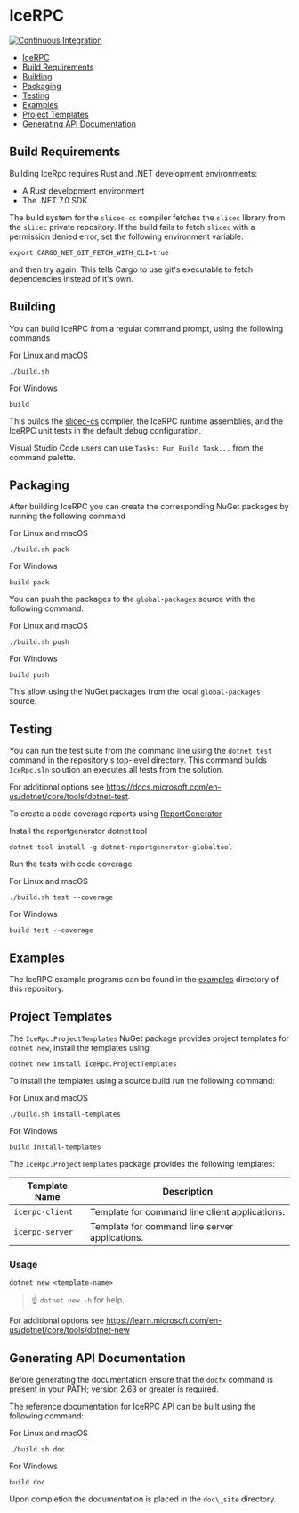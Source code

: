 # IceRPC

[![Continuous Integration](https://github.com/zeroc-ice/icerpc-csharp/actions/workflows/dotnet.yml/badge.svg)](https://github.com/zeroc-ice/icerpc-csharp/actions/workflows/dotnet.yml)

- [IceRPC](#icerpc)
- [Build Requirements](#build-requirements)
- [Building](#building)
- [Packaging](#packaging)
- [Testing](#testing)
- [Examples](#examples)
- [Project Templates](#project-templates)
- [Generating API Documentation](#generating-api-documentation)

## Build Requirements

Building IceRpc requires Rust and .NET development environments:

- A Rust development environment
- The .NET 7.0 SDK

The build system for the `slicec-cs` compiler fetches the `slicec` library from the `slicec` private repository. If the
build fails to fetch `slicec` with a permission denied error, set the following environment variable:

```shell
export CARGO_NET_GIT_FETCH_WITH_CLI=true
```

and then try again. This tells Cargo to use git's executable to fetch dependencies instead of it's own.

## Building

You can build IceRPC from a regular command prompt, using the following commands

For Linux and macOS

```shell
./build.sh
```

For Windows

```shell
build
```

This builds the [slicec-cs](./tools/slicec-cs) compiler, the IceRPC runtime assemblies, and the IceRPC unit tests in the
default debug configuration.

Visual Studio Code users can use `Tasks: Run Build Task...` from the command palette.

## Packaging

After building IceRPC you can create the corresponding NuGet packages by running the following command

For Linux and macOS

```shell
./build.sh pack
```

For Windows

```shell
build pack
```

You can push the packages to the `global-packages` source with the following command:

For Linux and macOS

```shell
./build.sh push
```

For Windows

```shell
build push
```

This allow using the NuGet packages from the local `global-packages` source.

## Testing

You can run the test suite from the command line using the `dotnet test` command in the repository's top-level directory. This command builds `IceRpc.sln` solution an executes all tests from the solution.

For additional options see <https://docs.microsoft.com/en-us/dotnet/core/tools/dotnet-test>.

To create a code coverage reports using [ReportGenerator](https://github.com/danielpalme/ReportGenerator)

Install the reportgenerator dotnet tool

```shell
dotnet tool install -g dotnet-reportgenerator-globaltool
```

Run the tests with code coverage

For Linux and macOS

```shell
./build.sh test --coverage
```

For Windows

```shell
build test --coverage
```

## Examples

The IceRPC example programs can be found in the [examples](./examples) directory of this repository.

## Project Templates

The `IceRpc.ProjectTemplates` NuGet package provides project templates for `dotnet new`, install the templates using:

```shell
dotnet new install IceRpc.ProjectTemplates
```

To install the templates using a source build run the following command:

For Linux and macOS

```shell
./build.sh install-templates
```

For Windows

```shell
build install-templates
```

The `IceRpc.ProjectTemplates` package provides the following templates:

| Template Name   | Description                                    |
| --------------- | ---------------------------------------------- |
| `icerpc-client` | Template for command line client applications. |
| `icerpc-server` | Template for command line server applications. |

### Usage

```shell
dotnet new <template-name>
```

> :point_up: `dotnet new -h` for help.

For additional options see https://learn.microsoft.com/en-us/dotnet/core/tools/dotnet-new

## Generating API Documentation

Before generating the documentation ensure that the `docfx` command is present in your PATH; version 2.63 or greater is
required.

The reference documentation for IceRPC API can be built using the following command:

For Linux and macOS

```shell
./build.sh doc
```

For Windows

```shell
build doc
```

Upon completion the documentation is placed in the `doc\_site` directory.
